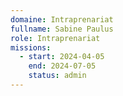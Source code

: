 ```yaml
---
domaine: Intraprenariat
fullname: Sabine Paulus
role: Intraprenariat
missions:
  - start: 2024-04-05
    end: 2024-07-05
    status: admin
---
```

